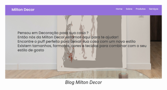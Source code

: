 <p align="center">
  <a href="https://juanmichael00.github.io/Site-Viagem/" target="_blank">
    <img 
         src="https://github.com/Juanmichael00/Milton-Decor/blob/master/capa-milton-decor.png" 
         alt="capa blog" 
    />
  </a>
  <br />
  <i> Blog Milton Decor </i>
</p>

